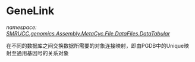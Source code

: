 ﻿# GeneLink
_namespace: [SMRUCC.genomics.Assembly.MetaCyc.File.DataFiles.DataTabular](./index.md)_

在不同的数据库之间交换数据所需要的对象连接映射，即由PGDB中的Unique映射至通用基因号的关系对象




